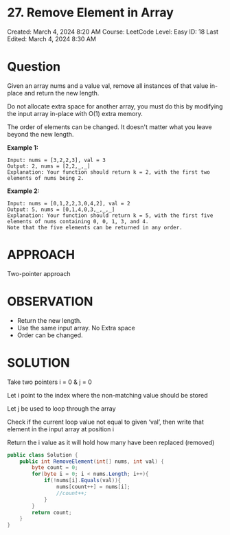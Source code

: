 # 27. Remove Element in Array

Created: March 4, 2024 8:20 AM
Course: LeetCode
Level: Easy
ID: 18
Last Edited: March 4, 2024 8:30 AM

# Question

Given an array nums and a value val, remove all instances of that value in-place and return the new length.

Do not allocate extra space for another array, you must do this by modifying the input array in-place with O(1) extra memory.

The order of elements can be changed. It doesn't matter what you leave beyond the new length.

**Example 1:**

```
Input: nums = [3,2,2,3], val = 3
Output: 2, nums = [2,2,_,_]
Explanation: Your function should return k = 2, with the first two elements of nums being 2.

```

**Example 2:**

```
Input: nums = [0,1,2,2,3,0,4,2], val = 2
Output: 5, nums = [0,1,4,0,3,_,_,_]
Explanation: Your function should return k = 5, with the first five elements of nums containing 0, 0, 1, 3, and 4.
Note that the five elements can be returned in any order.
```

# APPROACH

Two-pointer approach

# OBSERVATION

- Return the new length.
- Use the same input array. No Extra space
- Order can be changed.

# SOLUTION

Take two pointers i = 0 & j = 0

Let i point to the index where the non-matching value should be stored

Let j be used to loop through the array

Check if the current loop value not equal to given ‘val’, then write that element in the input array at position i

Return the i value as it will hold how many have been replaced (removed)

```csharp
public class Solution {
    public int RemoveElement(int[] nums, int val) {
        byte count = 0;
        for(byte i = 0; i < nums.Length; i++){
            if(!nums[i].Equals(val)){
                nums[count++] = nums[i];
                //count++;
            }
        }
        return count;
    }
}
```